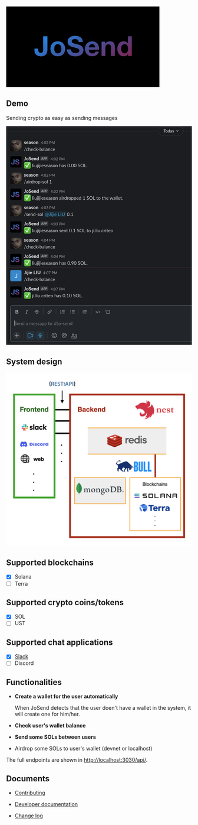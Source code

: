 ![josend](./docs/img/josend.png)

## Demo

Sending crypto as easy as sending messages

![josend-demo](./docs/img/josend-demo.png)

## System design

![josend-system-design](./docs/img/josend-design.png)

## Supported blockchains

- [x] Solana
- [ ] Terra

## Supported crypto coins/tokens

- [x] SOL
- [ ] UST

## Supported chat applications

- [x] [Slack](./docs/tech-support/slack.md)
- [ ] Discord

## Functionalities

- **Create a wallet for the user automatically**

  When JoSend detects that the user doen't have a wallet in the system, it will create one for him/her.

- **Check user's wallet balance**

- **Send some SOLs between users**

- Airdrop some SOLs to user's wallet (devnet or localhost)

The full endpoints are shown in [http://localhost:3030/api/](http://localhost:3030/api/).

## Documents

- [Contributing](./CONTRIBUTING.md)

- [Developer documentation](./docs/developer.md)

- [Change log](./CHANGELOG.md)
